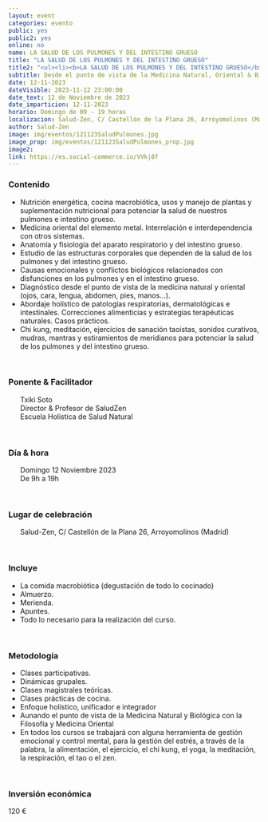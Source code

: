 ```yaml
---
layout: event
categories: evento
public: yes
public2: yes
online: no
name: LA SALUD DE LOS PULMONES Y DEL INTESTINO GRUESO
title: "LA SALUD DE LOS PULMONES Y DEL INTESTINO GRUESO"
title2: "<ul><li><b>LA SALUD DE LOS PULMONES Y DEL INTESTINO GRUESO</b></li></ul>"
subtitle: Desde el punto de vista de la Medicina Natural, Oriental & Biológica
date: 12-11-2023
dateVisible: 2023-11-12 23:00:00
date_text: 12 de Noviembre de 2023
date_imparticion: 12-11-2023
horario: Domingo de 09 - 19 horas
localizacion: Salud-Zen, C/ Castellón de la Plana 26, Arroyomolinos (Madrid)
author: Salud-Zen
image: img/eventos/121123SaludPulmones.jpg
image_prop: img/eventos/121123SaludPulmones_prop.jpg
image2:
link: https://es.social-commerce.io/VVkj8f
---
```


<h3>Contenido </h3>
<ul>
  <li>Nutrición energética, cocina macrobiótica, usos y manejo de plantas y suplementación nutricional para potenciar la salud de nuestros pulmones e intestino grueso.</li>
  <li>Medicina oriental del elemento metal. Interrelación e interdependencia con otros sistemas.</li>
  <li>Anatomía y fisiología del aparato respiratorio y del intestino grueso.</li>
  <li>Estudio de las estructuras corporales que dependen de la salud de los pulmones y del intestino grueso.</li>
  <li>Causas emocionales y conflictos biológicos relacionados con disfunciones en los pulmones y en el intestino grueso.</li>
  <li>Diagnóstico desde el punto de vista de la medicina natural y oriental (ojos, cara, lengua, abdomen, pies, manos…).</li>
  <li>Abordaje holístico de patologías respiratorias, dermatológicas e intestinales. Correcciones alimenticias y estrategias terapéuticas naturales. Casos prácticos.</li>
  <li>Chi kung, meditación, ejercicios de sanación taoístas, sonidos curativos, mudras, mantras y estiramientos de meridianos para potenciar la salud de los pulmones y del intestino grueso.</li>
</ul>


<br>
<h3>Ponente & Facilitador </h3>
<ul style="list-style: none;" >
    <li>Txiki Soto  </li>
    <li>Director & Profesor de SaludZen</li>
    <li>Escuela Holística de Salud Natural</li>
</ul>

<br>
<h3>Día & hora</h3>
<ul style="list-style: none;">
    <li>Domingo 12 Noviembre 2023
    </li>
    <li>De 9h a 19h</li>

</ul>


<br>
<h3>Lugar de celebración </h3>  
<ul style="list-style: none;">
    <li><i class="fa fa-map-marker"></i> Salud-Zen, C/ Castellón de la Plana 26, Arroyomolinos (Madrid)
    </li>

</ul>

<br>

<h3>Incluye </h3>

<ul >
  <li>La comida macrobiótica (degustación de todo lo cocinado)</li>  
  <li>Almuerzo.</li>  
  <li> Merienda.</li>  
  <li> Apuntes.</li>  
  <li> Todo lo necesario para la realización del curso.  </li>
</ul>
<br>
<h3> Metodología </h3>

<ul >
  <li>Clases participativas.</li>
  <li>Dinámicas grupales.</li>
  <li>Clases magistrales teóricas.</li>
  <li>Clases prácticas de cocina.</li>
  <li>Enfoque holístico, unificador e integrador</li>
  <li>Aunando el punto de vista de la Medicina Natural y Biológica con la Filosofía y Medicina Oriental</li>
  <li>En todos los cursos se trabajará con alguna herramienta de gestión emocional y control mental, para la gestión del estrés, a través de la palabra, la alimentación, el ejercicio, el chi kung, el yoga, la meditación, la respiración, el tao o el zen.</li>
</ul>
<br>
<h3>Inversión económica</h3>
<p>  
<span>
120 €
</span>
</p>
